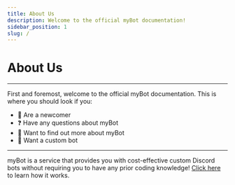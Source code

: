 ```yaml
---
title: About Us
description: Welcome to the official myBot documentation!
sidebar_position: 1
slug: /
---
```


# About Us

---

First and foremost, welcome to the official myBot documentation. This is where you should look if you:
- 👋 Are a newcomer
- ❓ Have any questions about myBot
- 💬 Want to find out more about myBot
- 🤖 Want a custom bot

---

myBot is a service that provides you with cost-effective custom Discord bots without requiring you to have any prior coding knowledge! [Click here](/docs/custom-bots/create-a-bot) to learn how it works.